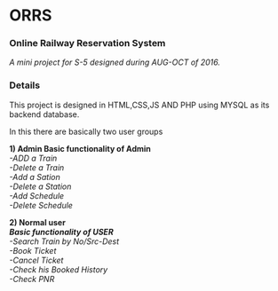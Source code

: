 # ORRS
### Online Railway Reservation System

<i>A mini project for S-5 designed during AUG-OCT of 2016.</i>

### Details

This project is designed in HTML,CSS,JS AND PHP using MYSQL as its backend database.

In this there are basically two user groups

<b>1) Admin </b> 
      <b> Basic functionality of Admin </b><br/>
<i>   -ADD a Train</br>
      -Delete a Train</br>
      -Add a Sation</br>
      -Delete a Station</br>
      -Add Schedule</br>
      -Delete Schedule</br>
</i>

<b>2) Normal user </b></br><i>
       <b>Basic functionality of USER</b></br>
       -Search Train by No/Src-Dest</br>
       -Book Ticket</br>
       -Cancel Ticket</br>
       -Check his Booked History</br>
       -Check PNR</br></i>





